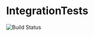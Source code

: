 # IntegrationTests

![Build Status](https://github.com/github/thecakeisreal/IntegrationTest/workflows/dotnet.yml/badge.svg)
